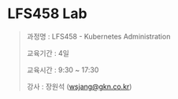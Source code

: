 # LFS458 Lab

> 과정명 : LFS458 - Kubernetes Administration
>
> 교육기간 : 4일
>
> 교육시간 : 9:30 ~ 17:30
>
> 강사 : 장원석 (wsjang@gkn.co.kr)
